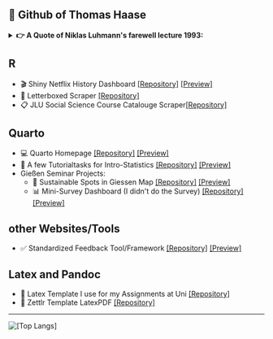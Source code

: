 ## 👋 Github of Thomas Haase

<details>
  <summary><b> 👉️ A Quote of Niklas Luhmann's farewell lecture 1993:</b></summary>

  > _"[[Empiricism and statistics]] looks, if you look at it from the outside, like the production of a self-constructed certainty, like the production of a construction. If one analyzes it epistemologically, one would perhaps guess at an operative constructivism. On the other hand, empirical sociologists cannot forget to point out that their measurements are reality, so that reality is actually always behind the data. But you can't reach it directly either, otherwise you would duplicate what is already there, instead you want to use technologies to find out more about reality. But that's approaching from behind, from an unexplored reality."_  
</details>

## R
- 🎬️ Shiny Netflix History Dashboard [[Repository]](https://github.com/thhaase/Netflix_History_Dashboard) [[Preview]](https://thhaase.github.io/R_Clientside_Shiny_Netflix_History/) 
- 💬 Letterboxed Scraper [[Repository]](https://github.com/thhaase/R_Letterboxed)
- 📋️ JLU Social Science Course Catalouge Scraper[[Repository]](https://github.com/thhaase/JLU-evv-Scraper)

## Quarto
- 💻️ Quarto Homepage [[Repository]](https://github.com/thhaase/Homepage) [[Preview]](https://www.thhaase.de)
- 📝 A few Tutorialtasks for Intro-Statistics [[Repository]](https://github.com/thhaase/Tutorium_Statistik_1_Ersatzaufgaben) [[Preview]](https://thhaase.github.io/Tutorium_Statistik_1_Ersatzaufgaben/)
- Gießen Seminar Projects:
  - 📍 Sustainable Spots in Giessen Map [[Repository]](https://github.com/thhaase/interactive_map) [[Preview]](https://thhaase.github.io/interactive_map/)  
  - 📊 Mini-Survey Dashboard (I didn't do the Survey) [[Repository]](https://github.com/thhaase/kiana_interactive_quarto_dashboard) [[Preview]](https://thhaase.github.io/kiana_interactive_quarto_dashboard/)

## other Websites/Tools
- ✅ Standardized Feedback Tool/Framework [[Repository]](https://github.com/thhaase/Bewertomat_3000) [[Preview]](https://thhaase.github.io/Bewertomat_3000/)

## Latex and Pandoc
- 📄 Latex Template I use for my Assignments at Uni [[Repository]](https://github.com/thhaase/Latex-Template)
- 📃 Zettlr Template LatexPDF [[Repository]](https://github.com/thhaase/my_Zettlr_templates)


---
![[Top Langs]](https://github-readme-stats.vercel.app/api/top-langs/?username=thhaase&layout=compact&hide=javascript,html,lua,css&exclude_repo=.vimrc)
